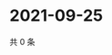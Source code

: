 # 2021-09-25

共 0 条

<!-- BEGIN -->
<!-- 最后更新时间 Sat Sep 25 2021 03:14:17 GMT+0800 (China Standard Time) -->

<!-- END -->

